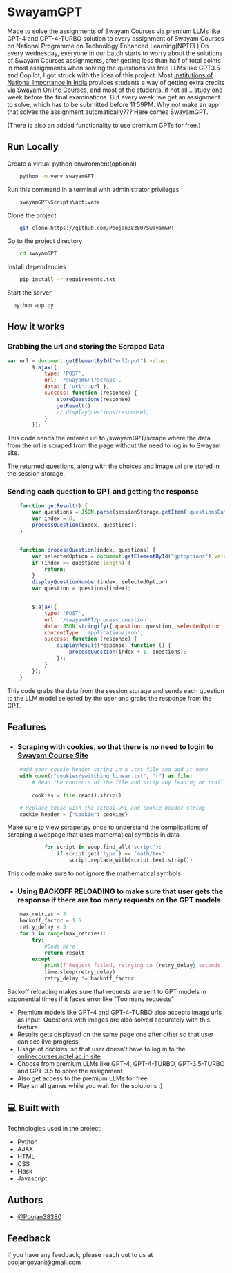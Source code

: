 
# SwayamGPT

Made to solve the assignments of Swayam Courses via premium LLMs like GPT-4 and GPT-4-TURBO solution to every assignment of Swayam Courses on National Programme on Technology Enhanced Learning(NPTEL).On every wednesday, everyone in our batch starts to worry about the solutions of Swayam Courses assignments, after getting less than half of total points in most assignments when solving the questions via free LLMs like GPT3.5 and Copilot, I got struck with the idea of this project. Most [Institutions of National Importance in India](https://www.education.gov.in/institutions-national-importance) provides students a way of getting extra credits via [Swayam Online Courses](https://onlinecourses.nptel.ac.in), and most of the students, if not all... study one week before the final examinations. But every week, we get an assignment to solve, which has to be submitted before 11:59PM. Why not make an app that solves the assignment automatically??? Here comes SwayamGPT.  

(There is also an added functionality to use premium GPTs for free.)


## Run Locally

Create a virtual python environment(optional)

```bash
    python -m venv swayamGPT
```
Run this command in a terminal with administrator privileges
```bash
    swayamGPT\Scripts\activate
```


Clone the project

```bash
    git clone https://github.com/Poojan38380/SwayamGPT
```

Go to the project directory

```bash
    cd swayamGPT
```

Install dependencies

```bash
    pip install -r requirements.txt
```

Start the server

```bash
  python app.py
```

## How it works

### Grabbing the url and storing the Scraped Data
```javascript
var url = document.getElementById("urlInput").value;
        $.ajax({
            type: 'POST',
            url: '/swayamGPT/scrape',
            data: { 'url': url },
            success: function (response) {
                storeQuestions(response)
                getResult()
                // displayQuestions(response);
            }
        });
```
This code sends the entered url to /swayamGPT/scrape where the data from the url is scraped from the page without the need to log in to Swayam site.

The returned questions, along with the choices and image url are stored in the session storage.

### Sending each question to GPT and getting the response

```javascript
    function getResult() {
        var questions = JSON.parse(sessionStorage.getItem('questionsData'));
        var index = 0;
        processQuestion(index, questions);
    }


    function processQuestion(index, questions) {
        var selectedOption = document.getElementById("gptoptions").value; // Retrieve selected option value
        if (index >= questions.length) {
            return;
        }
        displayQuestionNumber(index, selectedOption)
        var question = questions[index];


        $.ajax({
            type: 'POST',
            url: '/swayamGPT/process_question',
            data: JSON.stringify({ question: question, selectedOption: selectedOption }), // Include selected option in data object
            contentType: 'application/json',
            success: function (response) {
                displayResult(response, function () {
                    processQuestion(index + 1, questions);
                });
            }
        });
    }
```

This code grabs the data from the session storage and sends each question to the LLM model selected by the user and grabs the response from the GPT.

## Features

- ### Scraping with cookies, so that there is no need to login to [Swayam Course Site](https://onlinecourses.nptel.ac.in)
```python
    #add your cookie header string in a .txt file and add it here
    with open(r"cookies/switching_linear.txt", "r") as file:
        # Read the contents of the file and strip any leading or trailing whitespace
        
        cookies = file.read().strip()

    # Replace these with the actual URL and cookie header string
    cookie_header = {"Cookie": cookies}
```
Make sure to view scraper.py once to understand the complications of scraping a webpage that uses mathematical symbols in data
```python
            for script in soup.find_all('script'):
                if script.get('type') == 'math/tex':
                    script.replace_with(script.text.strip())
```
This code make sure to not ignore the mathematical symbols

- ### Using BACKOFF RELOADING to make sure that user gets the response if there are too many requests on the GPT models
```python
    max_retries = 5
    backoff_factor = 1.5
    retry_delay = 5  
    for i in range(max_retries):
        try:
            #Code here
            return result
        except:
            print(f"Request failed, retrying in {retry_delay} seconds...")
            time.sleep(retry_delay)
            retry_delay *= backoff_factor
```
Backoff reloading makes sure that requests are sent to GPT models in exponential times if it faces error like "Too many requests"
- Premium models like GPT-4 and GPT-4-TURBO also accepts image urls as input. Questions with images are also solved accurately with this feature.
- Results gets displayed on the same page one after other so that user can see live progress
- Usage of cookies, so that user doesn't have to log in to the [onlinecourses.nptel.ac.in site](https://onlinecourses.nptel.ac.in)
- Choose from premium LLMs like GPT-4, GPT-4-TURBO, GPT-3.5-TURBO and GPT-3.5 to solve the assignment
- Also get access to the premium LLMs for free 
- Play small games while you wait for the solutions :)


  
  
<h2>💻 Built with</h2>

Technologies used in the project:

*   Python
*   AJAX
*   HTML
*   CSS
*   Flask
*   Javascript

## Authors

- [@Poojan38380](https://github.com/Poojan38380)


## Feedback

If you have any feedback, please reach out to us at poojangoyani@gmail.com

